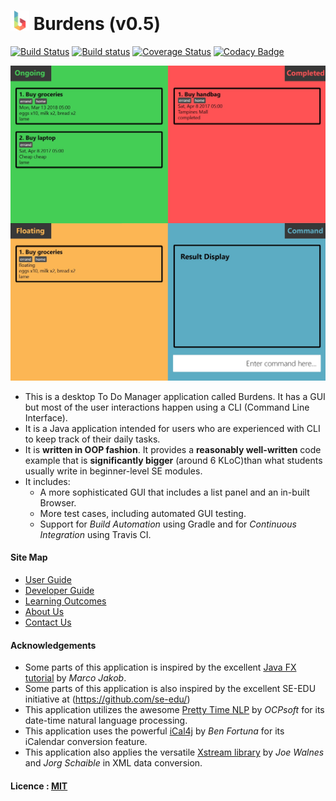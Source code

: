 # <img src="docs/images/BurdensLogo.png" width="30"> Burdens (v0.5)

[![Build Status](https://api.travis-ci.org/CS2103JAN2017-W09-B1/main.svg?branch=master)](https://travis-ci.org/CS2103JAN2017-W09-B1/main)
[![Build status](https://ci.appveyor.com/api/projects/status/vpprul3onsc0c809/branch/master?svg=true)](https://ci.appveyor.com/project/bqnguyen94/main/branch/master)
[![Coverage Status](https://coveralls.io/repos/github/CS2103JAN2017-W09-B1/main/badge.svg?branch=master)](https://coveralls.io/github/CS2103JAN2017-W09-B1/main?branch=master)
[![Codacy Badge](https://api.codacy.com/project/badge/Grade/4d3a289fcdb3469cb2ddaede8990d379)](https://www.codacy.com/app/Jslyfer/main?utm_source=github.com&amp;utm_medium=referral&amp;utm_content=CS2103JAN2017-W09-B1/main&amp;utm_campaign=Badge_Grade)
<!---[![Build status](https://ci.appveyor.com/api/projects/status/3boko2x2vr5cc3w2?svg=true)](https://ci.appveyor.com/project/damithc/addressbook-level4)
[![Coverage Status](https://coveralls.io/repos/github/se-edu/addressbook-level4/badge.svg?branch=master)](https://coveralls.io/github/se-edu/addressbook-level4?branch=master)
[![Codacy Badge](https://api.codacy.com/project/badge/Grade/fc0b7775cf7f4fdeaf08776f3d8e364a)](https://www.codacy.com/app/damith/addressbook-level4?utm_source=github.com&amp;utm_medium=referral&amp;utm_content=se-edu/addressbook-level4&amp;utm_campaign=Badge_Grade)
-->


<img src="docs/images/Ui.png" width="600"><br>

* This is a desktop To Do Manager application called Burdens. It has a GUI but most of the user interactions happen using
  a CLI (Command Line Interface).
* It is a Java application intended for users who are experienced with CLI to keep track of their daily tasks.
* It is **written in OOP fashion**. It provides a **reasonably well-written** code example that is
  **significantly bigger** (around 6 KLoC)than what students usually write in beginner-level SE modules.
* It includes:
    * A more sophisticated GUI that includes a list panel and an in-built Browser.
    * More test cases, including automated GUI testing.
    * Support for *Build Automation* using Gradle and for *Continuous Integration* using Travis CI.


#### Site Map
* [User Guide](docs/UserGuide.md)
* [Developer Guide](docs/DeveloperGuide.md)
* [Learning Outcomes](docs/LearningOutcomes.md)
* [About Us](docs/AboutUs.md)
* [Contact Us](docs/ContactUs.md)


#### Acknowledgements

* Some parts of this application is inspired by the excellent
  [Java FX tutorial](http://code.makery.ch/library/javafx-8-tutorial/) by *Marco Jakob*.
* Some parts of this application is also inspired by the excellent SE-EDU initiative at
  (https://github.com/se-edu/)
* This application utilizes the awesome [Pretty Time NLP](https://github.com/ocpsoft/prettytime)
  by *OCPsoft* for its date-time natural language processing.
* This application uses the powerful [iCal4j](https://github.com/ical4j/ical4j) by *Ben Fortuna*
  for its iCalendar conversion feature.
* This application also applies the versatile [Xstream library](http://x-stream.github.io/index.html)
  by *Joe Walnes* and *Jorg Schaible* in XML data conversion.

#### Licence : [MIT](LICENSE)
